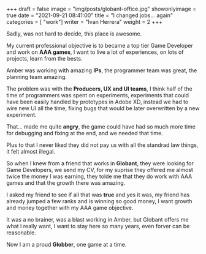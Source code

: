 +++
draft = false
image = "img/posts/globant-office.jpg"
showonlyimage = true
date = "2021-09-21 08:41:00"
title = "I changed jobs... again"
categories = [ "work"]
writer = "Ivan Herrera"
weight = 2
+++

Sadly, was not hard to decide, this place is awesome.
<!--more-->

My current professional objective is to became a top tier Game Developer and work on **AAA games**, I want to live a lot of experiences, on lots of projects, learn from the bests.

Amber was working with amazing **IPs**, the programmer team was great, the planning team amazing.

The problem was with the **Producers, UX and UI teams**, I think half of the time of programmers was spent on experiments, experiments that could have been easily handled by prototypes in Adobe XD, instead we had to wire new UI all the time, fixing bugs that would be later overwritten by a new experiment.

That... made me quite **angry**, the game could have had so much more time for debugging and fixing at the end, and we needed that time.

Plus to that I never liked they did not pay us with all the standrad law things, it felt almost illegal.

So when I knew from a friend that works in **Globant**, they were looking for Game Developers, we send my CV, for my suprise they offered me almost twice the money I was earning, they tolde me that they do work with AAA games and that the growth there was amazing.

I asked my friend to see if all that was **true** and yes it was, my friend has already jumped a few ranks and is winning so good money, I want growth and money together with my AAA game objective.

It was a no brainer, was a blast working in Amber, but Globant offers me what I really want, I want to stay here so many years, even forver can be reasonable.

Now I am a proud **Globber**, one game at a time.